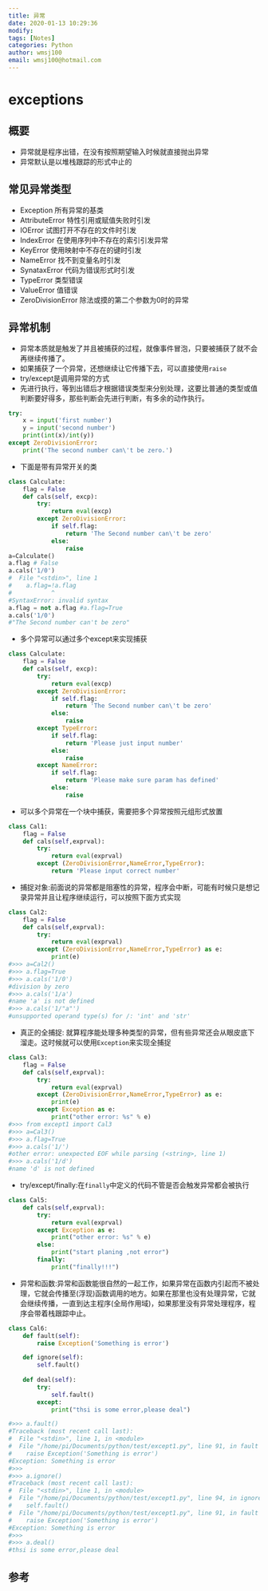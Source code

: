 ```yaml
---
title: 异常
date: 2020-01-13 10:29:36
modify: 
tags: [Notes]
categories: Python
author: wmsj100
email: wmsj100@hotmail.com
---
```


# exceptions

## 概要

- 异常就是程序出错，在没有按照期望输入时候就直接抛出异常
- 异常默认是以堆栈跟踪的形式中止的

## 常见异常类型

- Exception 所有异常的基类
- AttributeError 特性引用或赋值失败时引发
- IOError 试图打开不存在的文件时引发
- IndexError 在使用序列中不存在的索引引发异常
- KeyError 使用映射中不存在的键时引发
- NameError 找不到变量名时引发
- SynataxError 代码为错误形式时引发
- TypeError  类型错误
- ValueError 值错误
- ZeroDivisionError 除法或摸的第二个参数为0时的异常

## 异常机制

- 异常本质就是触发了并且被捕获的过程，就像事件冒泡，只要被捕获了就不会再继续传播了。
- 如果捕获了一个异常，还想继续让它传播下去，可以直接使用`raise`
- try/except是调用异常的方式
- 先进行执行，等到出错后才根据错误类型来分别处理，这要比普通的类型或值判断要好得多，那些判断会先进行判断，有多余的动作执行。
```python
try:
    x = input('first number')
    y = input('second number')
    print(int(x)/int(y))
except ZeroDivisionError:
    print('The second number can\'t be zero.')
```
- 下面是带有异常开关的类
```python
class Calculate:
    flag = False
    def cals(self, excp):
        try:
            return eval(excp)
        except ZeroDivisionError:
            if self.flag:
                return 'The Second number can\'t be zero'
            else:
                raise
a=Calculate()
a.flag # False
a.cals('1/0')
#  File "<stdin>", line 1
#    a.flag=!a.flag
#           ^
#SyntaxError: invalid syntax
a.flag = not a.flag #a.flag=True
a.cals('1/0')
#"The Second number can't be zero"
```
- 多个异常可以通过多个except来实现捕获
```python
class Calculate:
    flag = False
    def cals(self, excp):
        try:
            return eval(excp)
        except ZeroDivisionError:
            if self.flag:
                return 'The Second number can\'t be zero'
            else:
                raise
        except TypeError:
            if self.flag:
                return 'Please just input number'
            else:
                raise
        except NameError:
            if self.flag:
                return 'Please make sure param has defined'
            else:
                raise
```
- 可以多个异常在一个块中捕获，需要把多个异常按照元组形式放置
```python
class Cal1:
    flag = False
    def cals(self,exprval):
        try:
            return eval(exprval)
        except (ZeroDivisionError,NameError,TypeError):
            return 'Please input correct number'
```
- 捕捉对象:前面说的异常都是阻塞性的异常，程序会中断，可能有时候只是想记录异常并且让程序继续运行，可以按照下面方式实现
```python
class Cal2:
    flag = False
    def cals(self,exprval):
        try:
            return eval(exprval)
        except (ZeroDivisionError,NameError,TypeError) as e:
            print(e)
#>>> a=Cal2()
#>>> a.flag=True
#>>> a.cals('1/0')
#division by zero
#>>> a.cals('1/a')
#name 'a' is not defined
#>>> a.cals('1/"a"')
#unsupported operand type(s) for /: 'int' and 'str'
```
- 真正的全捕捉: 就算程序能处理多种类型的异常，但有些异常还会从眼皮底下溜走。这时候就可以使用`Exception`来实现全捕捉
```python
class Cal3:
    flag = False
    def cals(self,exprval):
        try:
            return eval(exprval)
        except (ZeroDivisionError,NameError,TypeError) as e:
            print(e)
        except Exception as e:
            print("other error: %s" % e)
#>>> from except1 import Cal3
#>>> a=Cal3()
#>>> a.flag=True
#>>> a.cals('1/')
#other error: unexpected EOF while parsing (<string>, line 1)
#>>> a.cals('1/d')
#name 'd' is not defined
```
- try/except/finally:在`finally`中定义的代码不管是否会触发异常都会被执行
```python
class Cal5:
    def cals(self,exprval):
        try:
            return eval(exprval)
        except Exception as e:
            print("other error: %s" % e)
        else:
            print("start planing ,not error")
        finally:
            print("finally!!!")
```
- 异常和函数:异常和函数能很自然的一起工作，如果异常在函数内引起而不被处理，它就会传播至(浮现)函数调用的地方。如果在那里也没有处理异常，它就会继续传播，一直到达主程序(全局作用域)，如果那里没有异常处理程序，程序会带着栈跟踪中止。
```python
class Cal6:
    def fault(self):
        raise Exception('Something is error')

    def ignore(self):
        self.fault()
    
    def deal(self):
        try:
            self.fault()
        except:
            print("thsi is some error,please deal")

#>>> a.fault()
#Traceback (most recent call last):
#  File "<stdin>", line 1, in <module>
#  File "/home/pi/Documents/python/test/except1.py", line 91, in fault
#    raise Exception('Something is error')
#Exception: Something is error
#>>>
#>>> a.ignore()
#Traceback (most recent call last):
#  File "<stdin>", line 1, in <module>
#  File "/home/pi/Documents/python/test/except1.py", line 94, in ignore
#    self.fault()
#  File "/home/pi/Documents/python/test/except1.py", line 91, in fault
#    raise Exception('Something is error')
#Exception: Something is error
#>>>
#>>> a.deal()
#thsi is some error,please deal
```

## 参考

